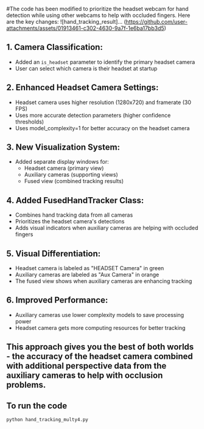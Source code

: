 #The code has been modified to prioritize the headset webcam for hand detection while using other webcams to help with occluded fingers. Here are the key changes:
![hand_tracking_result]...
(https://github.com/user-attachments/assets/01913461-c302-4630-9a7f-1e6ba17bb3d5)

## 1. **Camera Classification**:
   - Added an `is_headset` parameter to identify the primary headset camera
   - User can select which camera is their headset at startup

## 2. **Enhanced Headset Camera Settings**:
   - Headset camera uses higher resolution (1280x720) and framerate (30 FPS)
   - Uses more accurate detection parameters (higher confidence thresholds)
   - Uses model_complexity=1 for better accuracy on the headset camera

## 3. **New Visualization System**:
   - Added separate display windows for:
     - Headset camera (primary view)
     - Auxiliary cameras (supporting views)
     - Fused view (combined tracking results)

## 4. **Added FusedHandTracker Class**:
   - Combines hand tracking data from all cameras
   - Prioritizes the headset camera's detections
   - Adds visual indicators when auxiliary cameras are helping with occluded fingers

## 5. **Visual Differentiation**:
   - Headset camera is labeled as "HEADSET Camera" in green
   - Auxiliary cameras are labeled as "Aux Camera" in orange
   - The fused view shows when auxiliary cameras are enhancing tracking

## 6. **Improved Performance**:
   - Auxiliary cameras use lower complexity models to save processing power
   - Headset camera gets more computing resources for better tracking

## This approach gives you the best of both worlds - the accuracy of the headset camera combined with additional perspective data from the auxiliary cameras to help with occlusion problems.

## To run the code
``` bash
python hand_tracking_multy4.py
```
